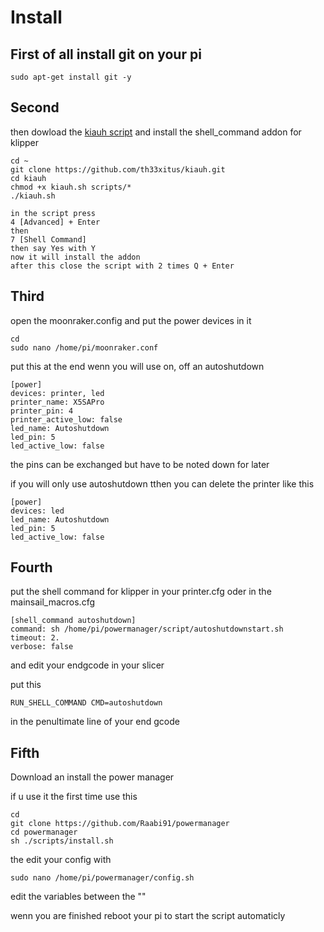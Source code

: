 # Install

## First of all install git on your pi
```
sudo apt-get install git -y
```
## Second
then dowload the [kiauh script](https://github.com/th33xitus/kiauh) and install the shell_command addon for klipper

```
cd ~
git clone https://github.com/th33xitus/kiauh.git
cd kiauh
chmod +x kiauh.sh scripts/*
./kiauh.sh
```
```
in the script press
4 [Advanced] + Enter
then
7 [Shell Command]
then say Yes with Y
now it will install the addon
after this close the script with 2 times Q + Enter
```
## Third
open the moonraker.config and put the power devices in it
```
cd
sudo nano /home/pi/moonraker.conf
```
put this at the end wenn you will use on, off an autoshutdown

```
[power]
devices: printer, led
printer_name: X5SAPro
printer_pin: 4
printer_active_low: false
led_name: Autoshutdown
led_pin: 5
led_active_low: false
```
the pins can be exchanged but have to be noted down for later

if you will only use autoshutdown tthen you can delete the printer like this

```
[power]
devices: led
led_name: Autoshutdown
led_pin: 5
led_active_low: false
```
## Fourth

put the shell command for klipper in your printer.cfg oder in the mainsail_macros.cfg
```
[shell_command autoshutdown]
command: sh /home/pi/powermanager/script/autoshutdownstart.sh
timeout: 2.
verbose: false
```

and edit your endgcode in your slicer

put this
```
RUN_SHELL_COMMAND CMD=autoshutdown
```

in the penultimate line of your end gcode

## Fifth
Download an install the power manager

if u use it the first time use this

```
cd
git clone https://github.com/Raabi91/powermanager
cd powermanager
sh ./scripts/install.sh
```

the edit your config with
```
sudo nano /home/pi/powermanager/config.sh
```
edit the variables between the ""

wenn you are finished reboot your pi to start the script automaticly